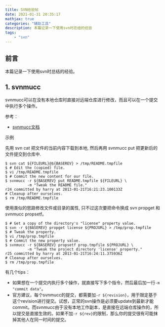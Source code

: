 ```yaml
---
title: SVN经验帖
date: 2021-01-31 20:35:17
mathjax: true
categories: "辅助工具"
description: 本篇记录一下使用svn时总结的经验
tags: 
    - "svn"
---
```


## 前言
本篇记录一下使用svn时总结的经验。

<!-- more -->

## 1. svnmucc
svnmucc可以在没有本地仓库时直接对远端仓库进行修改，而且可以在一个提交中执行多个操作。

参考：
- [svnmucc文档](http://svnbook.red-bean.com/zh/1.8/svn.ref.svnmucc.re.html)

示例

先用 svn cat 把文件的当前内容下载到本地, 然后再用 svnmucc put 把更新后的文件提交到仓库中.
```shell
$ svn cat ${FILEURL}@${BASEREV} > /tmp/README.tmpfile
$ # Edit the (copied) file.
$ vi /tmp/README.tmpfile
$ # Commit the new content for our file.
$ svnmucc -r ${BASEREV} put README.tmpfile ${FILEURL} \
          -m "Tweak the README file."
r24 committed by harry at 2013-01-21T16:21:23.100133Z
# Cleanup after ourselves.
$ rm /tmp/README.tmpfile
```
使用类似的思路修改文件或目录的属性, 只不过这次要把命令换成 svn propget 和 svnmucc propsetf。
```shell
$ # Get a copy of the directory's "license" property value.
$ svn -r ${BASEREV} propget license ${PROJURL} > /tmp/prop.tmpfile
$ # Tweak the property.
$ vi /tmp/prop.tmpfile
$ # Commit the new property value.
$ svnmucc -r ${BASEREV} propsetf prop.tmpfile ${PROJURL} \
          -m "Tweak the project directory 'license' property."
r25 committed by harry at 2013-01-21T16:24:11.375936Z
# Cleanup after ourselves.
$ rm /tmp/prop.tmpfile
```
有几个tips：
- 如果想在一个提交内执行多个操作，就直接写下多个指令，然后最后加一行`-m "commit data"`。
- 官方建议，每个svnmucc的提交，都需要加`-r ${revision}`，用于限定基于这个revision进行提交。试想，正常的svn操作是必须要update到最新才能commit。而svnmucc由于没有本地工作副本，是直接在远端仓库操作的，所以提交是直接生效的。如果不加`-r ${rev}`的限制，那么你的提交很有可能抹掉其他人在同一时间的提交。